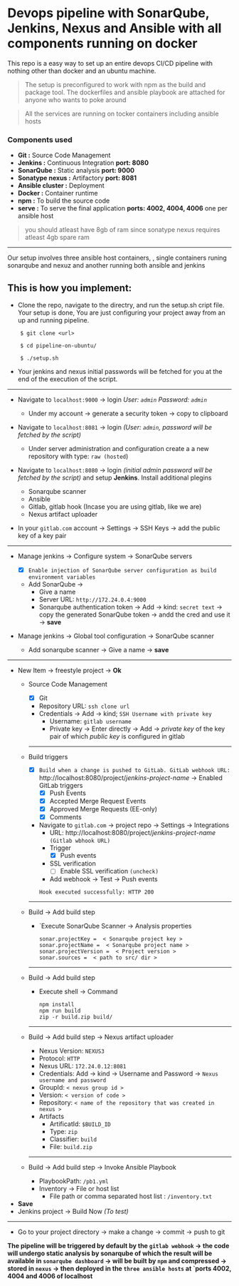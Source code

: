 # Devops pipeline with SonarQube, Jenkins, Nexus and Ansible with all components running on docker

This repo is a easy way to set up an entire devops CI/CD pipeline with nothing other than docker and an ubuntu machine.

> The setup is preconfigured to work with npm as the build and package tool. The dockerfiles and ansible playbook are attached for anyone who wants to poke around

> All the services are running on tocker containers including ansible hosts

### Components used
- **Git :**  Source Code Management
- **Jenkins :**  Continuous Integration **port: 8080**
- **SonarQube :**  Static analysis **port: 9000**
- **Sonatype nexus :**  Artifactory **port: 8081**
- **Ansible cluster :**  Deployment
- **Docker :**  Container runtime
- **npm :**   To build the source code
- **serve :**  To serve the final application **ports: 4002, 4004, 4006** one per ansible host

> you should atleast have 8gb of ram since sonatype nexus requires atleast 4gb spare ram
***

Our setup involves three ansible host containers, , single containers runing sonarqube and nexuz and another running both ansible and jenkins

## This is how you implement:

- Clone the repo, navigate to the directry, and run the setup.sh cript file. Your setup is done, You are just configuring your project away from an up and running pipeline. 


``` 
    $ git clone <url>

    $ cd pipeline-on-ubuntu/

    $ ./setup.sh
```

- Your jenkins and nexus initial passwords will be fetched for you at the end of the execution of the script.

*** 
- Navigate to `localhost:9000` &rarr; login
    _User: `admin`
    Password: `admin`_

    - Under my account &rarr; generate a security token &rarr; copy to clipboard
- Navigate to `localhost:8081` &rarr; login _(User: `admin`, password will be fetched by the script)_
    - Under server administration and configuration create a a new repository with type: `raw (hosted`)


- Navigate to `localhost:8080` &rarr; login _(initial admin password will be fetched by the script)_ and setup **Jenkins**. Install additional plegins
    - Sonarqube scanner
    - Ansible
    - Gitlab, gitlab hook (Incase you are using gitlab, like we are)
    - Nexus artifact uploader

- In your `gitlab.com` account &rarr; Settings &rarr; SSH Keys &rarr; add the public key of a key pair
*** 
- Manage jenkins &rarr; Configure system &rarr; SonarQube servers
  - [x] `Enable injection of SonarQube server configuration as build environment variables`
  - Add SonarQube &rarr; 
    - Give a name
    - Server URL: `http://172.24.0.4:9000`
    - Sonarqube authentication token &rarr; Add &rarr; kind: `secret text` &rarr; copy the generated SonarQube token &rarr; andd the cred and use it &rarr; **save**

- Manage jenkins &rarr; Global tool configuration &rarr; SonarQube scanner
  - Add sonarqube scanner &rarr; Give a name &rarr; **save**
*** 
- New Item &rarr; freestyle project &rarr; **Ok**
  - Source Code Management 
    - [x] Git
    - Repository URL:  `ssh clone url`
    - Credentials &rarr; Add &rarr; kind; `SSH Username with private key` 
      - Username: `gitlab username`
      - Private key &rarr; Enter directly &rarr; Add &rarr; _private key_ of the key pair of which _public key_ is configured in gitlab
    *** 
  - Build triggers
    - [x] `Build when a change is pushed to GitLab. GitLab webhook URL:` http://localhost:8080/project/_jenkins-project-name_ &rarr; Enabled GitLab triggers
      - [x] Push Events
      - [x] Accepted Merge Request Events
      - [x] Approved Merge Requests (EE-only)
      - [x] Comments 
   
    - Navigate to `gitlab.com` &rarr; project repo &rarr; Settings &rarr; Integrations
      - URL: http://localhost:8080/project/_jenkins-project-name_ `(Gitlab wbhook URL)`
      - Trigger
        - [x] Push events
      - SSL verification
        - [ ] Enable SSL verification `(uncheck)` 
      - Add webhook &rarr; Test &rarr; Push events
       ```
       Hook executed successfully: HTTP 200 
       ```
    *** 
  - Build &rarr; Add build step
    - `Execute SonarQube Scanner &rarr; Analysis properties
        ```
        sonar.projectKey =  < Sonarqube project key >
        sonar.projectName =  < Sonarqube project name >
        sonar.projectVersion =  < Project version >
        sonar.sources =  < path to src/ dir >
        ```

    *** 
  - Build &rarr; Add build step
    - Execute shell &rarr; Command
        ```
        npm install
        npm run build
        zip -r build.zip build/
        ```
    *** 
  - Build &rarr; Add build step &rarr; Nexus artifact uploader 
    - Nexus Version: `NEXUS3`
    - Protocol: `HTTP`
    - Nexus URL: `172.24.0.12:8081`
    - Credentials: Add &rarr; kind &rarr; Username and Password &rarr; `Nexus username and password`
    - GroupId: `< nexus group id >`
    - Version: `< version of code >`
    - Repository: `< name of the repository that was created in nexus >`
    - Artifacts
      - ArtificatId: `$BUILD_ID`
      - Type: `zip`
      - Classifier: `build`
      - File: `build.zip`
 
    *** 
  - Build &rarr; Add build step &rarr; Invoke Ansible Playbook
    - PlaybookPath: `/pb1.yml`
    - Inventory &rarr; File or host list
      - File path or comma separated host list : `/inventory.txt`
- **Save**
- Jenkins project  &rarr; Build Now _(To test)_
***

- Go to your project directory &rarr; make a change &rarr; commit &rarr; push to git
  
**The pipeline will be triggered by default by the `gitlab webhook` &rarr; the code will undergo static analysis by sonarqube of which the result will be available in `sonarqube dashboard` &rarr; will be built by `npm` and compressed &rarr; stored in `nexus` &rarr; then deployed in the `three ansible hosts` at `ports 4002, 4004 and 4006 of localhost**  